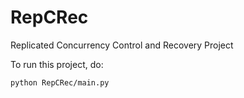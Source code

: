 # RepCRec
Replicated Concurrency Control and Recovery Project

To run this project, do:

```python RepCRec/main.py```